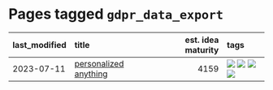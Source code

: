 # Pages tagged `gdpr_data_export`

|last_modified|title|est. idea maturity|tags
|:---|:---|---:|:---|
|2023-07-11|[personalized anything](../personalized_anything.md)|4159|[![](https://img.shields.io/badge/tag-gdpr_data_export-587798)](../tags/gdpr_data_export.md) [![](https://img.shields.io/badge/tag-llm-5e378d)](../tags/llm.md) [![](https://img.shields.io/badge/tag-personalization-2c91b4)](../tags/personalization.md) [![](https://img.shields.io/badge/tag-productivity-d2ea1b)](../tags/productivity.md)|